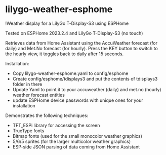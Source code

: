 # lilygo-weather-esphome
!Weather display for a LilyGo T-Display-S3 using ESPHome

Tested on ESPHome 2023.2.4 and LilyGo T-Display-S3 (no touch)

Retrieves data from Home Assistant using the AccuWeather forecast (for daily) and Met.No forecast (for hourly).
Press the KEY button to switch to the hourly view, it toggles back to daily after 15 seconds.

Installation:
* Copy lilygo-weather-esphome.yaml to config/esphome
* Create config/esphome/tdisplays3 and put the contents of tdisplays3 folder in there
* Update Yaml to point it to your accuweather (daily) and met.no (hourly) weather forecast entities
* update ESPHome device passwords with unique ones for your installation

Demonstrates the following techniques:
* TFT_ESPi library for accessing the screen
* TrueType fonts
* Bitmap fonts (used for the small monocolor weather graphics)
* 5/6/5 sprites (for the larger multicolor weather graphics)
* ESP-side JSON parsing of data coming from Home Assistant
